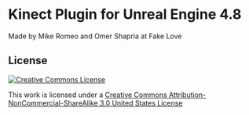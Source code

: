 # Kinect Plugin for Unreal Engine 4.8
Made by Mike Romeo and Omer Shapria at Fake Love

## License
[![Creative Commons License](https://i.creativecommons.org/l/by-nc-sa/3.0/us/88x31.png)](http://creativecommons.org/licenses/by-nc-sa/3.0/us/)

This work is licensed under a [Creative Commons Attribution-NonCommercial-ShareAlike 3.0 United States License](http://creativecommons.org/licenses/by-nc-sa/3.0/us/)